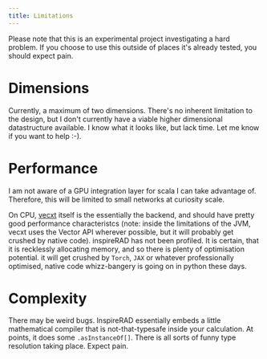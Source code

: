 ```yaml
---
title: Limitations
---
```


Please note that this is an experimental project investigating a hard problem. If you choose to use this outside of places it's already tested, you should expect pain.

# Dimensions

Currently, a maximum of two dimensions. There's no inherent limitation to the design, but I don't currently have a viable higher dimensional datastructure available. I know what it looks like, but lack time. Let me know if you want to help :-). 

# Performance

I am not aware of a GPU integration layer for scala I can take advantage of. Therefore, this will be limited to small networks at curiosity scale.

On CPU, [vecxt](https://github.com/Quafadas/vecxt) itself is the essentially the backend, and should have pretty good performance characteristcs (note: inside the limitations of the JVM, vecxt uses the Vector API wherever possible, but it will probably get crushed by native code). inspireRAD has not been profiled. It is certain, that it is recklessly allocating memory, and so there is plenty of optimisation potential. it will get crushed by `Torch`, `JAX` or whatever professionally optimised, native code whizz-bangery is going on in python these days.

# Complexity

There may be weird bugs. InspireRAD essentially embeds a little mathematical compiler that is not-that-typesafe inside your calculation. At points, it does some `.asInstanceOf[]`. There is all sorts of funny type resolution taking place. Expect pain. 





